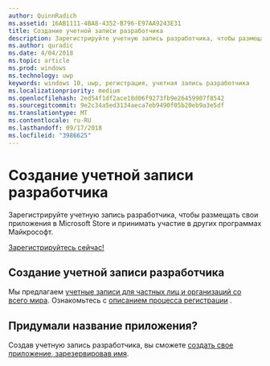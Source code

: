 ```yaml
---
author: QuinnRadich
ms.assetid: 16AB1111-4BA8-4352-B796-E97AA9243E31
title: Создание учетной записи разработчика
description: Зарегистрируйте учетную запись разработчика, чтобы размещать свои приложения в Microsoft Store и принимать участие в других программах Майкрософт.
ms.author: quradic
ms.date: 4/04/2018
ms.topic: article
ms.prod: windows
ms.technology: uwp
keywords: windows 10, uwp, регистрация, учетная запись разработчика
ms.localizationpriority: medium
ms.openlocfilehash: 2ed54f1df2ace18d06f9273fb9e26459907f8542
ms.sourcegitcommit: 9e2c34a5ed3134aeca7eb9490f05b20eb9a3e5df
ms.translationtype: MT
ms.contentlocale: ru-RU
ms.lasthandoff: 09/17/2018
ms.locfileid: "3986625"
---
```

# <a name="create-a-developer-account"></a>Создание учетной записи разработчика

Зарегистрируйте учетную запись разработчика, чтобы размещать свои приложения в Microsoft Store и принимать участие в других программах Майкрософт.

[Зарегистрируйтесь сейчас!](http://go.microsoft.com/fwlink/p/?LinkId=615100)

## <a name="opening-your-developer-account"></a>Создание учетной записи разработчика

Мы предлагаем [учетные записи для частных лиц и организаций со всего мира](../publish/account-types-locations-and-fees.md). Ознакомьтесь с [описанием процесса регистрации](../publish/opening-a-developer-account.md) .

## <a name="have-a-name-for-your-app"></a>Придумали название приложения?

Создав учетную запись разработчика, вы сможете [создать свое приложение, зарезервировав имя](https://msdn.microsoft.com/library/windows/apps/JJ657967).

